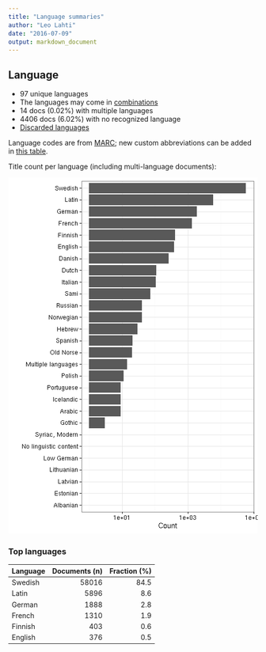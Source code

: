 ```yaml
---
title: "Language summaries"
author: "Leo Lahti"
date: "2016-07-09"
output: markdown_document
---
```


## Language

 * 97 unique languages
 * The languages may come in [combinations](output.tables/language_conversions.csv)
 * 14 docs (0.02%) with multiple languages
 * 4406 docs (6.02%) with no recognized language 
 * [Discarded languages](output.tables/language_discarded.csv)

Language codes are from [MARC](http://www.loc.gov/marc/languages/language_code.html); new custom abbreviations can be added in [this table](https://github.com/rOpenGov/bibliographica/blob/master/inst/extdata/language_abbreviations.csv).

Title count per language (including multi-language documents):

![plot of chunk summarylang](figure/summarylang-1.png)


### Top languages


|Language | Documents (n)| Fraction (%)|
|:--------|-------------:|------------:|
|Swedish  |         58016|         84.5|
|Latin    |          5896|          8.6|
|German   |          1888|          2.8|
|French   |          1310|          1.9|
|Finnish  |           403|          0.6|
|English  |           376|          0.5|

